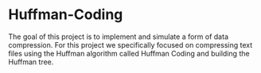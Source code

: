 # Huffman-Coding
The goal of this project is to implement and simulate a form of data compression. For this project we specifically focused on compressing text files using the Huffman algorithm called Huffman Coding and building the Huffman tree.
